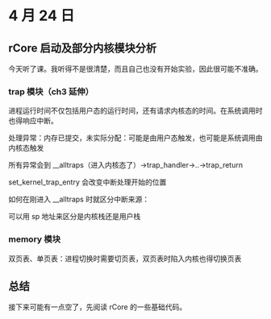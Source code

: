# 4 月 24 日

## rCore 启动及部分内核模块分析

今天听了课。我听得不是很清楚，而且自己也没有开始实验，因此很可能不准确。

### trap 模块（ch3 延伸）

进程运行时间不仅包括用户态的运行时间，还有请求内核态的时间。在系统调用时也得响应中断。

处理异常：内存已提交，未实际分配：可能是由用户态触发，也可能是系统调用由内核态触发

所有异常会到 __alltraps（进入内核态了）->trap_handler->..->trap_return

set_kernel_trap_entry 会改变中断处理开始的位置

如何在刚进入 __alltraps 时就区分中断来源：

可以用 sp 地址来区分是内核栈还是用户栈

### memory 模块

双页表、单页表：进程切换时需要切页表，双页表时陷入内核也得切换页表

## 总结

接下来可能有一点空了，先阅读 rCore 的一些基础代码。